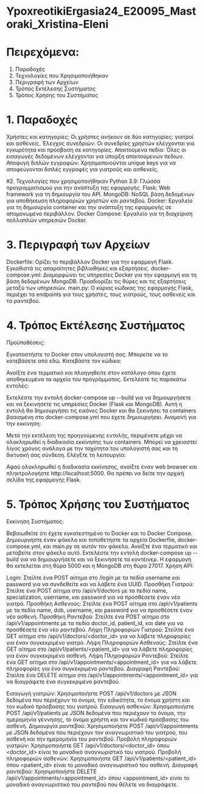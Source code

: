 # YpoxreotikiErgasia24_E20095_Mastoraki_Xristina-Eleni


# Πειρεχόμενα:
1. Παραδοχές
2. Τεχνολογίες που Χρησιμοποιήθηκαν
3. Περιγραφή των Αρχείων
4. Τρόπος Εκτέλεσης Συστήματος
5. Τρόπος Χρήσης του Συστήματος

# 1. Παραδοχές
Χρήστες και κατηγορίες: Οι χρήστες ανήκουν σε δύο κατηγορίες: γιατροί και ασθενείς.
Έλεγχος συνεδριών: Οι συνεδρίες χρηστών ελέγχονται για εγκυρότητα και πρόσβαση σε κατηγορίες.
Απαιτούμενα πεδία: Όλες οι εισαγωγές δεδομένων ελέγχονται για ύπαρξη απαιτούμενων πεδίων.
Αποφυγή διπλών εγγραφών: Χρησιμοποιούνται unique keys για να αποφεύγονται διπλές εγγραφές για γιατρούς και ασθενείς.

#2. Τεχνολογίες που χρησιμοποιήθηκαν
Python 3.9: Γλώσσα προγραμματισμού για την ανάπτυξη της εφαρμογής.
Flask: Web framework για τη δημιουργία του API.
MongoDB: NoSQL βάση δεδομένων για αποθήκευση πληροφοριών χρηστών και ραντεβού.
Docker: Εργαλείο για τη δημιουργία container και την ανάπτυξη της εφαρμογής σε απομονωμένο περιβάλλον.
Docker Compose: Εργαλείο για τη διαχείριση πολλαπλών υπηρεσιών Docker.

# 3. Περιγραφή των Αρχείων
Dockerfile: Ορίζει το περιβάλλον Docker για την εφαρμογή Flask. Εγκαθιστά τις απαραίτητες βιβλιοθήκες και εξαρτήσεις.
docker-compose.yml: Διαμορφώνει τις υπηρεσίες Docker για την εφαρμογή και τη βάση δεδομένων MongoDB. Προσδιορίζει τις θύρες και τις εξαρτήσεις μεταξύ των υπηρεσιών.
main.py: Ο κύριος κώδικας της εφαρμογής Flask, περιέχει τα endpoints για τους χρήστες, τους γιατρούς, τους ασθενείς και τα ραντεβού.

# 4. Τρόπος Εκτέλεσης Συστήματος
Προϋποθέσεις:

Εγκαταστήστε το Docker στον υπολογιστή σας. Μπορείτε να το κατεβάσετε από εδώ.
Κατεβάστε τον κώδικα:

Ανοίξτε ένα τερματικό και πλοηγηθείτε στον κατάλογο όπου έχετε αποθηκευμένα τα αρχεία του προγράμματος.
Εκτελέστε τις παρακάτω εντολές:

Εκτελέστε την εντολή docker-compose up --build για να δημιουργήσετε και να ξεκινήσετε τις υπηρεσίες Docker (Flask και MongoDB). Αυτή η εντολή θα δημιουργήσει τις εικόνες Docker και θα ξεκινήσει τα containers βασισμένη στο docker-compose.yml που έχετε δημιουργήσει.
Αναμονή για την εκκίνηση:

Μετά την εκτέλεση της προηγούμενης εντολής, περιμένετε μέχρι να ολοκληρωθεί η διαδικασία εκκίνησης των containers. Μπορεί να χρειαστεί λίγος χρόνος ανάλογα με την ταχύτητα του υπολογιστή σας και τη δικτυακή σας σύνδεση.
Ελέγξτε τη λειτουργία:

Αφού ολοκληρωθεί η διαδικασία εκκίνησης, ανοίξτε έναν web browser και πληκτρολογήστε http://localhost:5000. Θα πρέπει να δείτε την αρχική σελίδα της εφαρμογής Flask.

# 5. Τρόπος Χρήσης του Συστήματος
Εκκίνηση Συστήματος:

Βεβαιωθείτε ότι έχετε εγκατεστημένο το Docker και το Docker Compose.
Δημιουργήστε έναν φάκελο και τοποθετήστε τα αρχεία Dockerfile, docker-compose.yml, και main.py σε αυτόν τον φάκελο.
Ανοίξτε ένα τερματικό και μεταβείτε στον φάκελο αυτό.
Εκτελέστε την εντολή docker-compose up --build για να δημιουργήσετε και να ξεκινήσετε τα κοντέινερ.
Η εφαρμογή θα εκτελείται στη θύρα 5000 και η MongoDB στη θύρα 27017.
Χρήση API:

Login: Στείλτε ένα POST αίτημα στο /login με τα πεδία username και password για να συνδεθείτε και να λάβετε ένα UUID.
Προσθήκη Γιατρού: Στείλτε ένα POST αίτημα στο /api/v1/doctors με τα πεδία name, specialization, username, και password για να προσθέσετε έναν νέο γιατρό.
Προσθήκη Ασθενούς: Στείλτε ένα POST αίτημα στο /api/v1/patients με τα πεδία name, dob, username, και password για να προσθέσετε έναν νέο ασθενή.
Προσθήκη Ραντεβού: Στείλτε ένα POST αίτημα στο /api/v1/appointments με τα πεδία doctor_id, patient_id, και date για να προσθέσετε ένα νέο ραντεβού.
Λήψη Πληροφοριών Γιατρού: Στείλτε ένα GET αίτημα στο /api/v1/doctors/<doctor_id> για να λάβετε πληροφορίες για έναν συγκεκριμένο γιατρό.
Λήψη Πληροφοριών Ασθενούς: Στείλτε ένα GET αίτημα στο /api/v1/patients/<patient_id> για να λάβετε πληροφορίες για έναν συγκεκριμένο ασθενή.
Λήψη Πληροφοριών Ραντεβού: Στείλτε ένα GET αίτημα στο /api/v1/appointments/<appointment_id> για να λάβετε πληροφορίες για ένα συγκεκριμένο ραντεβού.
Διαγραφή Ραντεβού: Στείλτε ένα DELETE αίτημα στο /api/v1/appointments/<appointment_id> για να διαγράψετε ένα συγκεκριμένο ραντεβού.

Εισαγωγή γιατρών: Χρησιμοποιήστε POST /api/v1/doctors με JSON δεδομένα που περιέχουν το όνομα, την ειδικότητα, το όνομα χρήστη και τον κωδικό πρόσβασης του γιατρού.
Εισαγωγή ασθενών: Χρησιμοποιήστε POST /api/v1/patients με JSON δεδομένα που περιέχουν το όνομα, την ημερομηνία γέννησης, το όνομα χρήστη και τον κωδικό πρόσβασης του ασθενή.
Δημιουργία ραντεβού: Χρησιμοποιήστε POST /api/v1/appointments με JSON δεδομένα που περιέχουν τον αναγνωριστικό του γιατρού, του ασθενή και την ημερομηνία του ραντεβού.
Προβολή πληροφοριών γιατρών: Χρησιμοποιήστε GET /api/v1/doctors/<doctor_id> όπου <doctor_id> είναι το μοναδικό αναγνωριστικό του γιατρού.
Προβολή πληροφοριών ασθενών: Χρησιμοποιήστε GET /api/v1/patients/<patient_id> όπου <patient_id> είναι το μοναδικό αναγνωριστικό του ασθενή.
Διαγραφή ραντεβού: Χρησιμοποιήστε DELETE /api/v1/appointments/<appointment_id> όπου <appointment_id> είναι το μοναδικό αναγνωριστικό του ραντεβού που θέλετε να διαγράψετε.
